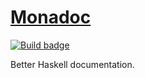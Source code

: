 # [Monadoc][]

[![Build badge][]][build status]

Better Haskell documentation.

[Monadoc]: https://monadoc.com
[Build badge]: https://quay.io/repository/tfausak/monadoc/status
[build status]: https://quay.io/repository/tfausak/monadoc
